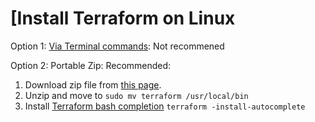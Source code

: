 # [Install Terraform on Linux

Option 1: [Via Terminal commands](https://learn.hashicorp.com/tutorials/terraform/install-cli): Not recommened

Option 2: Portable Zip: Recommended: 
1. Download zip file from [this page](https://www.terraform.io/downloads.html).
2. Unzip and move to `sudo mv terraform /usr/local/bin`
3. Install [Terraform bash completion](https://www.terraform.io/docs/cli/commands/index.html#shell-tab-completion)
   `terraform -install-autocomplete`

